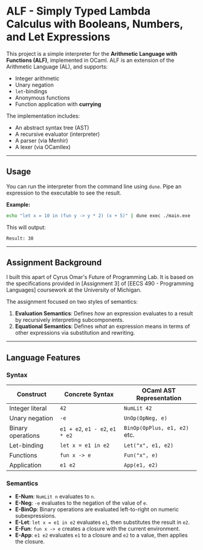 # ALF - Simply Typed Lambda Calculus with Booleans, Numbers, and Let Expressions

This project is a simple interpreter for the **Arithmetic Language with Functions (ALF)**, implemented in OCaml. ALF is an extension of the Arithmetic Language (AL), and supports:
- Integer arithmetic
- Unary negation
- `let`-bindings
- Anonymous functions
- Function application with **currying** 

The implementation includes:
- An abstract syntax tree (AST)
- A recursive evaluator (interpreter)
- A parser (via Menhir)
- A lexer (via OCamllex)

---

## Usage

You can run the interpreter from the command line using `dune`. Pipe an expression to the executable to see the result.

**Example:**
```sh
echo "let x = 10 in (fun y -> y * 2) (x + 5)" | dune exec ./main.exe
```
This will output:
```
Result: 30
```

---

## Assignment Background

I built this apart of Cyrus Omar's Future of Programming Lab. It is  based on the specifications provided in [Assignment 3] of [EECS 490 - Programming Languages] coursework at the University of Michigan.

The assignment focused on two styles of semantics:
1. **Evaluation Semantics**: Defines *how* an expression evaluates to a result by recursively interpreting subcomponents.
2. **Equational Semantics**: Defines *what* an expression means in terms of other expressions via substitution and rewriting.

---

##  Language Features

### Syntax

| Construct         | Concrete Syntax             | OCaml AST Representation      |
|------------------|-----------------------------|-------------------------------|
| Integer literal   | `42`                        | `NumLit 42`                   |
| Unary negation    | `-e`                        | `UnOp(OpNeg, e)`              |
| Binary operations | `e1 + e2`, `e1 - e2`, `e1 * e2` | `BinOp(OpPlus, e1, e2)` etc. |
| Let-binding       | `let x = e1 in e2`          | `Let("x", e1, e2)`            |
| Functions         | `fun x -> e`                | `Fun("x", e)`                 |
| Application       | `e1 e2`                     | `App(e1, e2)`                 |

### Semantics

- **E-Num**: `NumLit n` evaluates to `n`.
- **E-Neg**: `-e` evaluates to the negation of the value of `e`.
- **E-BinOp**: Binary operations are evaluated left-to-right on numeric subexpressions.
- **E-Let**: `let x = e1 in e2` evaluates `e1`, then substitutes the result in `e2`.
- **E-Fun**: `fun x -> e` creates a closure with the current environment.
- **E-App**: `e1 e2` evaluates `e1` to a closure and `e2` to a value, then applies the closure.

```
